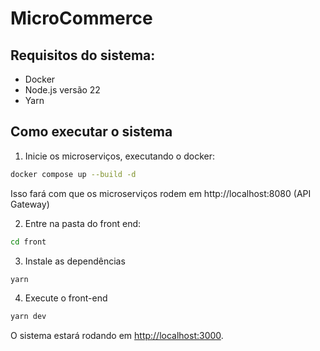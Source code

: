 # MicroCommerce

## Requisitos do sistema:

- Docker
- Node.js versão 22
- Yarn

## Como executar o sistema

1. Inicie os microserviços, executando o docker:

```bash
docker compose up --build -d
```
Isso fará com que os microserviços rodem em http://localhost:8080 (API Gateway)

2. Entre na pasta do front end:

```bash
cd front
```

3. Instale as dependências

```bash
yarn
```

4. Execute o front-end

```bash
yarn dev
```

O sistema estará rodando em [http://localhost:3000](http://localhost:3000).
